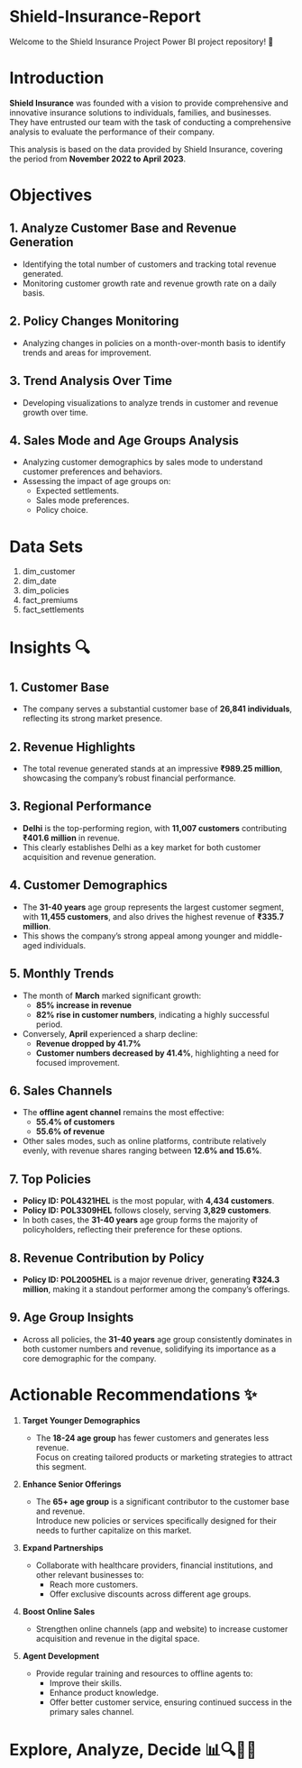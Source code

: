 # Shield-Insurance-Report
Welcome to the Shield Insurance Project Power BI project repository! 🚀

# Introduction

**Shield Insurance** was founded with a vision to provide comprehensive and innovative insurance solutions to individuals, families, and businesses.  
They have entrusted our team with the task of conducting a comprehensive analysis to evaluate the performance of their company.  

This analysis is based on the data provided by Shield Insurance, covering the period from **November 2022 to April 2023**.


# Objectives

## 1. Analyze Customer Base and Revenue Generation
- Identifying the total number of customers and tracking total revenue generated.  
- Monitoring customer growth rate and revenue growth rate on a daily basis.

## 2. Policy Changes Monitoring
- Analyzing changes in policies on a month-over-month basis to identify trends and areas for improvement.

## 3. Trend Analysis Over Time
- Developing visualizations to analyze trends in customer and revenue growth over time.

## 4. Sales Mode and Age Groups Analysis
- Analyzing customer demographics by sales mode to understand customer preferences and behaviors.  
- Assessing the impact of age groups on:
  - Expected settlements.
  - Sales mode preferences.
  - Policy choice.


#  Data Sets
1. dim_customer
2. dim_date 
3. dim_policies 
4. fact_premiums 
5. fact_settlements

# Insights 🔍

## 1. Customer Base
- The company serves a substantial customer base of **26,841 individuals**, reflecting its strong market presence.

## 2. Revenue Highlights
- The total revenue generated stands at an impressive **₹989.25 million**, showcasing the company’s robust financial performance.

## 3. Regional Performance
- **Delhi** is the top-performing region, with **11,007 customers** contributing **₹401.6 million** in revenue.
- This clearly establishes Delhi as a key market for both customer acquisition and revenue generation.

## 4. Customer Demographics
- The **31-40 years** age group represents the largest customer segment, with **11,455 customers**, and also drives the highest revenue of **₹335.7 million**.
- This shows the company’s strong appeal among younger and middle-aged individuals.

## 5. Monthly Trends
- The month of **March** marked significant growth:
  - **85% increase in revenue**
  - **82% rise in customer numbers**, indicating a highly successful period.
- Conversely, **April** experienced a sharp decline:
  - **Revenue dropped by 41.7%**
  - **Customer numbers decreased by 41.4%**, highlighting a need for focused improvement.

## 6. Sales Channels
- The **offline agent channel** remains the most effective:
  - **55.4% of customers**
  - **55.6% of revenue**
- Other sales modes, such as online platforms, contribute relatively evenly, with revenue shares ranging between **12.6% and 15.6%**.

## 7. Top Policies
- **Policy ID: POL4321HEL** is the most popular, with **4,434 customers**.
- **Policy ID: POL3309HEL** follows closely, serving **3,829 customers**.
- In both cases, the **31-40 years** age group forms the majority of policyholders, reflecting their preference for these options.

## 8. Revenue Contribution by Policy
- **Policy ID: POL2005HEL** is a major revenue driver, generating **₹324.3 million**, making it a standout performer among the company’s offerings.

## 9. Age Group Insights
- Across all policies, the **31-40 years** age group consistently dominates in both customer numbers and revenue, solidifying its importance as a core demographic for the company.


# Actionable Recommendations ✨

1. **Target Younger Demographics**  
   - The **18-24 age group** has fewer customers and generates less revenue.  
     Focus on creating tailored products or marketing strategies to attract this segment.

2. **Enhance Senior Offerings**  
   - The **65+ age group** is a significant contributor to the customer base and revenue.  
     Introduce new policies or services specifically designed for their needs to further capitalize on this market.

3. **Expand Partnerships**  
   - Collaborate with healthcare providers, financial institutions, and other relevant businesses to:
     - Reach more customers.
     - Offer exclusive discounts across different age groups.

4. **Boost Online Sales**  
   - Strengthen online channels (app and website) to increase customer acquisition and revenue in the digital space.

5. **Agent Development**  
   - Provide regular training and resources to offline agents to:
     - Improve their skills.
     - Enhance product knowledge.
     - Offer better customer service, ensuring continued success in the primary sales channel.

# Explore, Analyze, Decide 📊🔍🎯🚀






